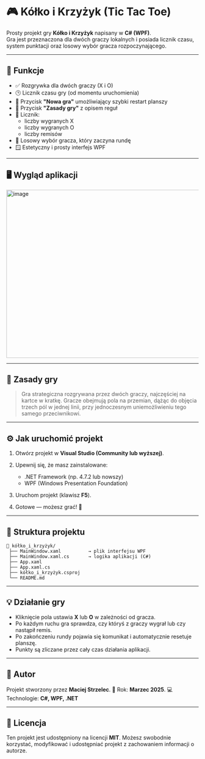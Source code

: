 # 🎮 Kółko i Krzyżyk (Tic Tac Toe)

Prosty projekt gry **Kółko i Krzyżyk** napisany w **C# (WPF)**.  
Gra jest przeznaczona dla dwóch graczy lokalnych i posiada licznik czasu, system punktacji oraz losowy wybór gracza rozpoczynającego.

---

## 🧩 Funkcje

- ✅ Rozgrywka dla dwóch graczy (X i O)
- 🕒 Licznik czasu gry (od momentu uruchomienia)
- 🔁 Przycisk **"Nowa gra"** umożliwiający szybki restart planszy
- 📜 Przycisk **"Zasady gry"** z opisem reguł
- 🧮 Licznik:
  - liczby wygranych X
  - liczby wygranych O
  - liczby remisów
- 🎲 Losowy wybór gracza, który zaczyna rundę
- 🪟 Estetyczny i prosty interfejs WPF

---

## 🖥️ Wygląd aplikacji

<img width="786" height="441" alt="image" src="https://github.com/user-attachments/assets/57832bd9-1858-4e50-b26e-d105858a7a03" />

---

## 🧠 Zasady gry

> Gra strategiczna rozgrywana przez dwóch graczy, najczęściej na kartce w kratkę.
> Gracze obejmują pola na przemian, dążąc do objęcia trzech pól w jednej linii, przy jednoczesnym uniemożliwieniu tego samego przeciwnikowi.

---

## ⚙️ Jak uruchomić projekt

1. Otwórz projekt w **Visual Studio (Community lub wyższej)**.
2. Upewnij się, że masz zainstalowane:

   * .NET Framework (np. 4.7.2 lub nowszy)
   * WPF (Windows Presentation Foundation)
3. Uruchom projekt (klawisz **F5**).
4. Gotowe — możesz grać! 🎉

---

## 📂 Struktura projektu

```
📁 kółko_i_krzyżyk/
 ├── MainWindow.xaml          → plik interfejsu WPF
 ├── MainWindow.xaml.cs       → logika aplikacji (C#)
 ├── App.xaml
 ├── App.xaml.cs
 ├── kółko_i_krzyżyk.csproj
 └── README.md
```

---

## 💡 Działanie gry

* Kliknięcie pola ustawia **X** lub **O** w zależności od gracza.
* Po każdym ruchu gra sprawdza, czy któryś z graczy wygrał lub czy nastąpił remis.
* Po zakończeniu rundy pojawia się komunikat i automatycznie resetuje planszę.
* Punkty są zliczane przez cały czas działania aplikacji.

---

## 🔧 Autor

Projekt stworzony przez **Maciej Strzelec**.
📅 Rok: **Marzec 2025**.
💻 Technologie: **C#, WPF, .NET**

---

## 📜 Licencja

Ten projekt jest udostępniony na licencji **MIT**.
Możesz swobodnie korzystać, modyfikować i udostępniać projekt z zachowaniem informacji o autorze.
